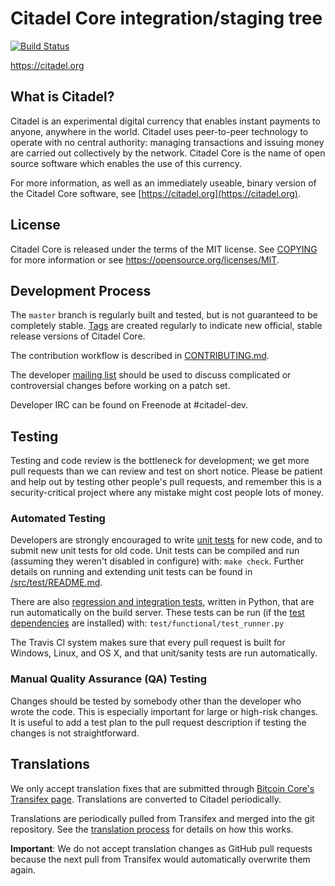 Citadel Core integration/staging tree
=====================================

[![Build Status](https://travis-ci.org/citadel-project/citadel.svg?branch=master)](https://travis-ci.org/citadel-project/citadel)

https://citadel.org

What is Citadel?
----------------

Citadel is an experimental digital currency that enables instant payments to
anyone, anywhere in the world. Citadel uses peer-to-peer technology to operate
with no central authority: managing transactions and issuing money are carried
out collectively by the network. Citadel Core is the name of open source
software which enables the use of this currency.

For more information, as well as an immediately useable, binary version of
the Citadel Core software, see [https://citadel.org](https://citadel.org).

License
-------

Citadel Core is released under the terms of the MIT license. See [COPYING](COPYING) for more
information or see https://opensource.org/licenses/MIT.

Development Process
-------------------

The `master` branch is regularly built and tested, but is not guaranteed to be
completely stable. [Tags](https://github.com/citadel-project/citadel/tags) are created
regularly to indicate new official, stable release versions of Citadel Core.

The contribution workflow is described in [CONTRIBUTING.md](CONTRIBUTING.md).

The developer [mailing list](https://groups.google.com/forum/#!forum/citadel-dev)
should be used to discuss complicated or controversial changes before working
on a patch set.

Developer IRC can be found on Freenode at #citadel-dev.

Testing
-------

Testing and code review is the bottleneck for development; we get more pull
requests than we can review and test on short notice. Please be patient and help out by testing
other people's pull requests, and remember this is a security-critical project where any mistake might cost people
lots of money.

### Automated Testing

Developers are strongly encouraged to write [unit tests](src/test/README.md) for new code, and to
submit new unit tests for old code. Unit tests can be compiled and run
(assuming they weren't disabled in configure) with: `make check`. Further details on running
and extending unit tests can be found in [/src/test/README.md](/src/test/README.md).

There are also [regression and integration tests](/test), written
in Python, that are run automatically on the build server.
These tests can be run (if the [test dependencies](/test) are installed) with: `test/functional/test_runner.py`

The Travis CI system makes sure that every pull request is built for Windows, Linux, and OS X, and that unit/sanity tests are run automatically.

### Manual Quality Assurance (QA) Testing

Changes should be tested by somebody other than the developer who wrote the
code. This is especially important for large or high-risk changes. It is useful
to add a test plan to the pull request description if testing the changes is
not straightforward.

Translations
------------

We only accept translation fixes that are submitted through [Bitcoin Core's Transifex page](https://www.transifex.com/projects/p/bitcoin/).
Translations are converted to Citadel periodically.

Translations are periodically pulled from Transifex and merged into the git repository. See the
[translation process](doc/translation_process.md) for details on how this works.

**Important**: We do not accept translation changes as GitHub pull requests because the next
pull from Transifex would automatically overwrite them again.
